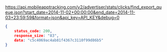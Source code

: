 
https://api.mobileapptracking.com/v2/advertiser/stats/clicks/find_export_queue.json?start_date=2014-11-02+00:00:00&end_date=2014-11-03+23:59:59&format=json&api_key=API_KEY&debug=0

```json
{
    status_code: 200,
    response_size: "83",
    data: "c5c4069ac4ab81f4367c3110f99d86b5"
}
```
